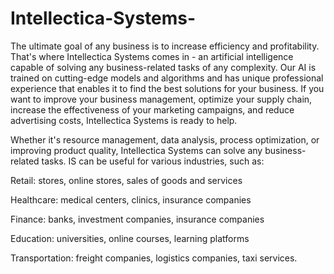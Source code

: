 # Intellectica-Systems-
The ultimate goal of any business is to increase efficiency and profitability. 
That's where Intellectica Systems comes in - an artificial intelligence capable of solving any business-related tasks of any complexity. 
Our AI is trained on cutting-edge models and algorithms and has unique professional experience that enables it to find the best solutions for your business.
If you want to improve your business management, optimize your supply chain, increase the effectiveness of your marketing campaigns, and reduce advertising costs, 
Intellectica Systems is ready to help. 

Whether it's resource management, data analysis, process optimization, or improving product quality, Intellectica Systems can solve any business-related tasks. 
IS can be useful for various industries, such as:

Retail: stores, online stores, sales of goods and services

Healthcare: medical centers, clinics, insurance companies

Finance: banks, investment companies, insurance companies

Education: universities, online courses, learning platforms

Transportation: freight companies, logistics companies, taxi services.
